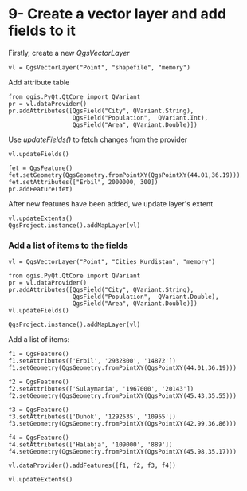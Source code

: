 # 9- Create a vector layer and add fields to it

Firstly, create a new *QgsVectorLayer*
```
vl = QgsVectorLayer("Point", "shapefile", "memory")
```

Add attribute table

```
from qgis.PyQt.QtCore import QVariant
pr = vl.dataProvider()
pr.addAttributes([QgsField("City", QVariant.String),
                  QgsField("Population",  QVariant.Int),
                  QgsField("Area", QVariant.Double)])
```

Use *updateFields()* to fetch changes from the provider

```
vl.updateFields()

fet = QgsFeature()
fet.setGeometry(QgsGeometry.fromPointXY(QgsPointXY(44.01,36.19)))
fet.setAttributes(["Erbil", 2000000, 300])
pr.addFeature(fet)
```
After new features have been added, we update layer's extent
```
vl.updateExtents()
QgsProject.instance().addMapLayer(vl)
``` 

### Add a list of items to the fields

 
```
vl = QgsVectorLayer("Point", "Cities_Kurdistan", "memory")

from qgis.PyQt.QtCore import QVariant
pr = vl.dataProvider()
pr.addAttributes([QgsField("City", QVariant.String),
                  QgsField("Population",  QVariant.Double),
                  QgsField("Area", QVariant.Double)])
vl.updateFields()

QgsProject.instance().addMapLayer(vl)
```
Add a list of items:

```
f1 = QgsFeature()
f1.setAttributes(['Erbil', '2932800', '14872'])
f1.setGeometry(QgsGeometry.fromPointXY(QgsPointXY(44.01,36.19)))

f2 = QgsFeature()
f2.setAttributes(['Sulaymania', '1967000', '20143'])
f2.setGeometry(QgsGeometry.fromPointXY(QgsPointXY(45.43,35.55)))

f3 = QgsFeature()
f3.setAttributes(['Duhok', '1292535', '10955'])
f3.setGeometry(QgsGeometry.fromPointXY(QgsPointXY(42.99,36.86)))

f4 = QgsFeature()
f4.setAttributes(['Halabja', '109000', '889'])
f4.setGeometry(QgsGeometry.fromPointXY(QgsPointXY(45.98,35.17)))

vl.dataProvider().addFeatures([f1, f2, f3, f4])

vl.updateExtents()
``` 